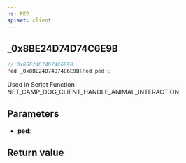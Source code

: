 ```yaml
---
ns: PED
apiset: client
---
```

## _0x8BE24D74D74C6E9B

```c
// 0x8BE24D74D74C6E9B
Ped _0x8BE24D74D74C6E9B(Ped ped);
```

Used in Script Function NET_CAMP_DOG_CLIENT_HANDLE_ANIMAL_INTERACTION

## Parameters
* **ped**:

## Return value

